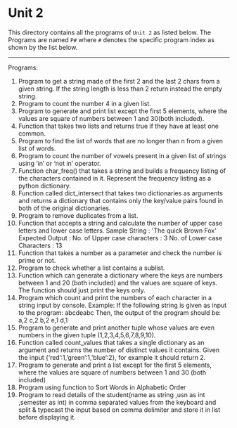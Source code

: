 # Unit 2

This directory contains all the programs of `Unit 2` as listed below. The Programs are named `P#` where `#` denotes the specific program index as shown by the list below.
___

Programs:
1. Program to get a string made of the first 2 and the last 2 chars from a given string. If the string length is less than 2 return instead the empty string.
1. Program to count the number 4 in a given list.
1. Program to generate and print list except the first 5 elements, where the values are square of numbers between 1 and 30(both included).
1. Function that takes two lists and returns true if they have at least one common.
1. Program to find the list of words that are no longer than n from a given list of words.
1. Program to count the number of vowels present in a given list of strings using ‘in’ or ‘not in’ operator.
1. Function char_freq() that takes a string and builds a frequency listing of the characters contained in it. Represent the frequency listing as a python dictionary.
1. Function called dict_intersect that takes two dictionaries as arguments and returns a dictionary that contains only the key/value pairs found in both of the original dictionaries.
1. Program to remove duplicates from a list.
1. Function that accepts a string and calculate the number of upper case letters and lower case letters. 
Sample String : 'The quick Brown Fox'
Expected Output : 
No. of Upper case characters : 3
No. of Lower case Characters : 13
1. Function that takes a number as a parameter and check the number is prime or not.
1. Program to check whether a list contains a sublist.
1. Function which can generate a dictionary where the keys are numbers between 1 and 20 (both included) and the values are square of keys. The function should just print the keys only.
1. Program which count and print the numbers of each character in a string input by console.
Example:
If the following string is given as input to the program:
abcdeabc
Then, the output of the program should be:
a,2   c,2   b,2   e,1   d,1
1. Program to generate and print another tuple whose values are even numbers in the given tuple (1,2,3,4,5,6,7,8,9,10).
1. Function called count_values that takes a single dictionary as an argument and returns the number of distinct values it contains. Given the input {‘red’:1,’green’:1,’blue’:2}, for example it should return 2.
1. Program to generate and print a list except for the first 5 elements, where the values are square of numbers between 1 and 30 (both included)
1. Program using function to Sort Words in Alphabetic Order
1. Program to read details of the student(name as string ,usn as int ,semester as int) in comma separated values from the keyboard and split & typecast the input based on comma delimiter and store it in list before displaying it.
